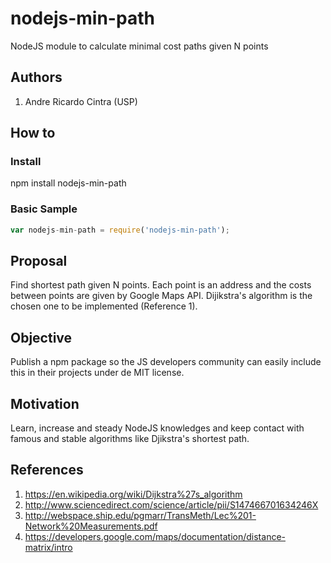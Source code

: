 # nodejs-min-path
NodeJS module to calculate minimal cost paths given N points

## Authors
1. Andre Ricardo Cintra (USP)

## How to
### Install
npm install nodejs-min-path

### Basic Sample
```javascript
var nodejs-min-path = require('nodejs-min-path');
```

## Proposal
Find shortest path given N points. Each point is an address and the costs between points are given by Google Maps API. Dijikstra's algorithm is the chosen one to be implemented (Reference 1).

## Objective
Publish a npm package so the JS developers community can easily include this in their projects under de MIT license.

## Motivation
Learn, increase and steady NodeJS knowledges and keep contact with famous and stable algorithms like Djikstra's shortest path.

## References
1. https://en.wikipedia.org/wiki/Dijkstra%27s_algorithm
1. http://www.sciencedirect.com/science/article/pii/S147466701634246X
1. http://webspace.ship.edu/pgmarr/TransMeth/Lec%201-Network%20Measurements.pdf
1. https://developers.google.com/maps/documentation/distance-matrix/intro
